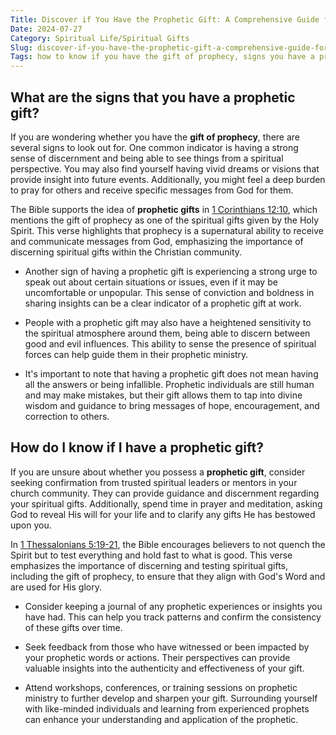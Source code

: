 ```yaml
---
Title: Discover if You Have the Prophetic Gift: A Comprehensive Guide for Christians
Date: 2024-07-27
Category: Spiritual Life/Spiritual Gifts
Slug: discover-if-you-have-the-prophetic-gift-a-comprehensive-guide-for-christians
Tags: how to know if you have the gift of prophecy, signs you have a prophetic gift, how do you know if you have a prophetic gift, how do i know if i have a prophetic gift, signs of prophecy gift, signs of the gift of prophecy, prophetic gift signs, spiritual life, spiritual gifts
---
```

## What are the signs that you have a prophetic gift?

If you are wondering whether you have the **gift of prophecy**, there are several signs to look out for. One common indicator is having a strong sense of discernment and being able to see things from a spiritual perspective. You may also find yourself having vivid dreams or visions that provide insight into future events. Additionally, you might feel a deep burden to pray for others and receive specific messages from God for them.

The Bible supports the idea of **prophetic gifts** in [1 Corinthians 12:10](https://www.bibleref.com/1-Corinthians/12/1-Corinthians-12-10.html), which mentions the gift of prophecy as one of the spiritual gifts given by the Holy Spirit. This verse highlights that prophecy is a supernatural ability to receive and communicate messages from God, emphasizing the importance of discerning spiritual gifts within the Christian community.

- Another sign of having a prophetic gift is experiencing a strong urge to speak out about certain situations or issues, even if it may be uncomfortable or unpopular. This sense of conviction and boldness in sharing insights can be a clear indicator of a prophetic gift at work.
  
- People with a prophetic gift may also have a heightened sensitivity to the spiritual atmosphere around them, being able to discern between good and evil influences. This ability to sense the presence of spiritual forces can help guide them in their prophetic ministry.
  
- It's important to note that having a prophetic gift does not mean having all the answers or being infallible. Prophetic individuals are still human and may make mistakes, but their gift allows them to tap into divine wisdom and guidance to bring messages of hope, encouragement, and correction to others.


## How do I know if I have a prophetic gift?

If you are unsure about whether you possess a **prophetic gift**, consider seeking confirmation from trusted spiritual leaders or mentors in your church community. They can provide guidance and discernment regarding your spiritual gifts. Additionally, spend time in prayer and meditation, asking God to reveal His will for your life and to clarify any gifts He has bestowed upon you.

In [1 Thessalonians 5:19-21](https://www.bibleref.com/1-Thessalonians/5/1-Thessalonians-5-19.html), the Bible encourages believers to not quench the Spirit but to test everything and hold fast to what is good. This verse emphasizes the importance of discerning and testing spiritual gifts, including the gift of prophecy, to ensure that they align with God's Word and are used for His glory.

- Consider keeping a journal of any prophetic experiences or insights you have had. This can help you track patterns and confirm the consistency of these gifts over time.
  
- Seek feedback from those who have witnessed or been impacted by your prophetic words or actions. Their perspectives can provide valuable insights into the authenticity and effectiveness of your gift.

- Attend workshops, conferences, or training sessions on prophetic ministry to further develop and sharpen your gift. Surrounding yourself with like-minded individuals and learning from experienced prophets can enhance your understanding and application of the prophetic.
